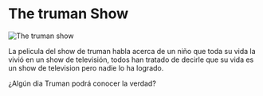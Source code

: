 # The truman Show

![The truman show](https://media.discordapp.net/attachments/1025054668038090855/1025055530915471370/unknown.png)

La pelicula del show de truman habla acerca de un niño que toda su vida la vivió en un show de televisión, todos han tratado de decirle que su vida es un show de television pero nadie lo ha logrado. 

¿Algún dia Truman podrá conocer la verdad?